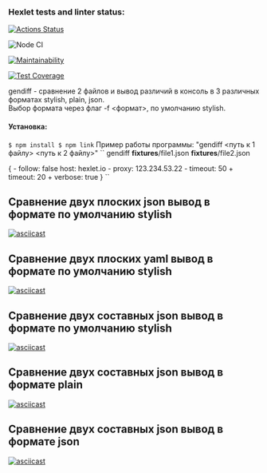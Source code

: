 ### Hexlet tests and linter status:
[![Actions Status](https://github.com/CrKot/frontend-project-lvl2/workflows/hexlet-check/badge.svg)](https://github.com/CrKot/frontend-project-lvl2/actions)

![Node CI](https://github.com/CrKot/frontend-project-lvl2/workflows/Node%20CI/badge.svg)

[![Maintainability](https://api.codeclimate.com/v1/badges/e9206b26ac394cd848b7/maintainability)](https://codeclimate.com/github/CrKot/frontend-project-lvl2/maintainability)

[![Test Coverage](https://api.codeclimate.com/v1/badges/e9206b26ac394cd848b7/test_coverage)](https://codeclimate.com/github/CrKot/frontend-project-lvl2/test_coverage)

gendiff - сравнение 2 файлов и вывод различий в консоль в 3 различных форматах stylish, plain, json.<br/>
Выбор формата через флаг -f <формат>, по умолчанию stylish.
#### Установка:
``
$ npm install
$ npm link
``
Пример работы программы:
"gendiff <путь к 1 файлу> <путь к 2 файлу>"
``
gendiff __fixtures__/file1.json __fixtures__/file2.json

  {
    - follow: false
      host: hexlet.io
    - proxy: 123.234.53.22
    - timeout: 50
    + timeout: 20
    + verbose: true
  }
``

## Сравнение двух плоских json вывод в формате по умолчанию stylish
[![asciicast](https://asciinema.org/a/YDm08TYFciPrRUiw8vjfpfMkv.svg)](https://asciinema.org/a/YDm08TYFciPrRUiw8vjfpfMkv)

## Сравнение двух плоских yaml вывод в формате по умолчанию stylish

[![asciicast](https://asciinema.org/a/qrjtbnOLNhdxYqS9uDEUlfcyG.svg)](https://asciinema.org/a/qrjtbnOLNhdxYqS9uDEUlfcyG)

## Сравнение двух составных json вывод в формате по умолчанию stylish

[![asciicast](https://asciinema.org/a/eIeQaKWjHmEtUBbzqPiuVdZsc.svg)](https://asciinema.org/a/eIeQaKWjHmEtUBbzqPiuVdZsc)

## Сравнение двух составных json вывод в формате plain

[![asciicast](https://asciinema.org/a/8GC5XDNa9Yv5M6jQIsRhm4GoN.svg)](https://asciinema.org/a/8GC5XDNa9Yv5M6jQIsRhm4GoN)

## Сравнение двух составных json вывод в формате json

[![asciicast](https://asciinema.org/a/n5B0Qx2OI3gcHgjq9cChwZfRU.svg)](https://asciinema.org/a/n5B0Qx2OI3gcHgjq9cChwZfRU)